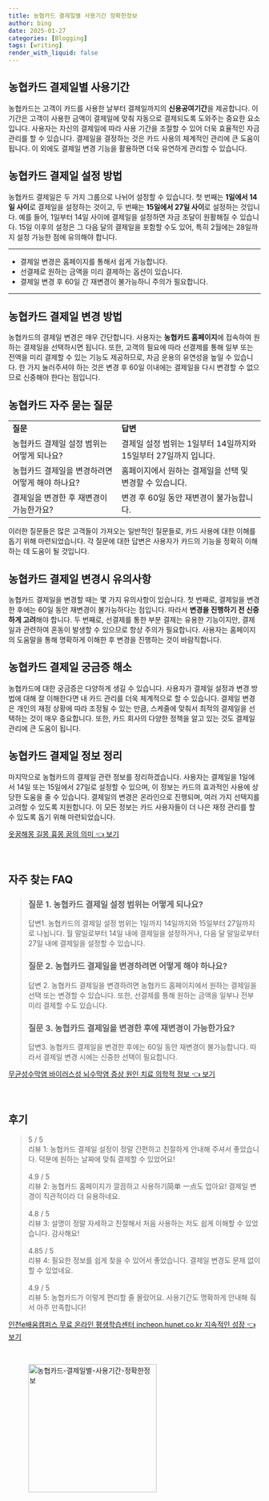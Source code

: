 ```yaml
---
title: 농협카드 결제일별 사용기간 정확한정보
author: bing
date: 2025-01-27
categories: [Blogging]
tags: [writing]
render_with_liquid: false
---
```



<h2 id='농협카드_결제일_사용기간'>농협카드 결제일별 사용기간</h2>

<p>농협카드는 고객이 카드를 사용한 날부터 결제일까지의 <b>신용공여기간</b>을 제공합니다. 이 기간은 고객이 사용한 금액이 결제일에 맞춰 자동으로 결제되도록 도와주는 중요한 요소입니다. 사용자는 자신의 결제일에 따라 사용 기간을 조절할 수 있어 더욱 효율적인 자금 관리를 할 수 있습니다. 결제일을 결정하는 것은 카드 사용의 체계적인 관리에 큰 도움이 됩니다. 이 외에도 결제일 변경 기능을 활용하면 더욱 유연하게 관리할 수 있습니다.</p>

<h2 id='농협카드_결제일_설정방법'>농협카드 결제일 설정 방법</h2>

<p>농협카드 결제일은 두 가지 그룹으로 나뉘어 설정할 수 있습니다. 첫 번째는 <b>1일에서 14일 사이</b>로 결제일을 설정하는 것이고, 두 번째는 <b>15일에서 27일 사이</b>로 설정하는 것입니다. 예를 들어, 1일부터 14일 사이에 결제일을 설정하면 자금 조달이 원활해질 수 있습니다. 15일 이후의 설정은 그 다음 달의 결제일을 포함할 수도 있어, 특히 2월에는 28일까지 설정 가능한 점에 유의해야 합니다.</p>

<hr />

<ul>
    <li>결제일 변경은 홈페이지를 통해서 쉽게 가능합니다.</li>
    <li>선결제로 원하는 금액을 미리 결제하는 옵션이 있습니다.</li>
    <li>결제일 변경 후 60일 간 재변경이 불가능하니 주의가 필요합니다.</li>
</ul>

<hr />

<h2 id='농협카드_결제일_변경'>농협카드 결제일 변경 방법</h2>

<p>농협카드의 결제일 변경은 매우 간단합니다. 사용자는 <b>농협카드 홈페이지</b>에 접속하여 원하는 결제일을 선택하시면 됩니다. 또한, 고객의 필요에 따라 선결제를 통해 일부 또는 전액을 미리 결제할 수 있는 기능도 제공하므로, 자금 운용의 유연성을 높일 수 있습니다. 한 가지 눌러주셔야 하는 것은 변경 후 60일 이내에는 결제일을 다시 변경할 수 없으므로 신중해야 한다는 점입니다.</p>

<h2 id='농협카드_자주_묻는_질문'>농협카드 자주 묻는 질문</h2>

<table>
    <tr>
        <td><b>질문</b></td>
        <td><b>답변</b></td>
    </tr>
    <tr>
        <td>농협카드 결제일 설정 범위는 어떻게 되나요?</td>
        <td>결제일 설정 범위는 1일부터 14일까지와 15일부터 27일까지 입니다.</td>
    </tr>
    <tr>
        <td>농협카드 결제일을 변경하려면 어떻게 해야 하나요?</td>
        <td>홈페이지에서 원하는 결제일을 선택 및 변경할 수 있습니다.</td>
    </tr>
    <tr>
        <td>결제일을 변경한 후 재변경이 가능한가요?</td>
        <td>변경 후 60일 동안 재변경이 불가능합니다.</td>
    </tr>
</table>

<p>이러한 질문들은 많은 고객들이 가져오는 일반적인 질문들로, 카드 사용에 대한 이해를 돕기 위해 마련되었습니다. 각 질문에 대한 답변은 사용자가 카드의 기능을 정확히 이해하는 데 도움이 될 것입니다.</p>

<h2 id='농협카드_결제일_변경시_유의사항'>농협카드 결제일 변경시 유의사항</h2>

<p>농협카드 결제일을 변경할 때는 몇 가지 유의사항이 있습니다. 첫 번째로, 결제일을 변경한 후에는 60일 동안 재변경이 불가능하다는 점입니다. 따라서 <b>변경을 진행하기 전 신중하게 고려</b>해야 합니다. 두 번째로, 선결제를 통한 부분 결제는 유용한 기능이지만, 결제일과 관련하여 혼동이 발생할 수 있으므로 항상 주의가 필요합니다. 사용자는 홈페이지의 도움말을 통해 명확하게 이해한 후 변경을 진행하는 것이 바람직합니다.</p>

<h2 id='농협카드_결제일_궁금증_해소'>농협카드 결제일 궁금증 해소</h2>

<p>농협카드에 대한 궁금증은 다양하게 생길 수 있습니다. 사용자가 결제일 설정과 변경 방법에 대해 잘 이해한다면 내 카드 관리를 더욱 체계적으로 할 수 있습니다. 결제일 변경은 개인의 재정 상황에 따라 조정될 수 있는 만큼, 스케줄에 맞춰서 최적의 결제일을 선택하는 것이 매우 중요합니다. 또한, 카드 회사의 다양한 정책을 알고 있는 것도 결제일 관리에 큰 도움이 됩니다.</p>

<h2 id='농협카드_결제일_정보_정리'>농협카드 결제일 정보 정리</h2>

<p>마지막으로 농협카드의 결제일 관련 정보를 정리하겠습니다. 사용자는 결제일을 1일에서 14일 또는 15일에서 27일로 설정할 수 있으며, 이 정보는 카드의 효과적인 사용에 상당한 도움을 줄 수 있습니다. 결제일의 변경은 온라인으로 진행되며, 여러 가지 선택지를 고려할 수 있도록 지원합니다. 이 모든 정보는 카드 사용자들이 더 나은 재정 관리를 할 수 있도록 돕기 위해 마련되었습니다.</p>


<p><a class="click-button" title="옷꿈해몽 길몽 흉몽 꿈의 의미" href="https://adkhouse.github.io/posts/%EC%98%B7%EA%BF%88%ED%95%B4%EB%AA%BD-%EA%B8%B8%EB%AA%BD-%ED%9D%89%EB%AA%BD-%EA%BF%88%EC%9D%98-%EC%9D%98%EB%AF%B8/" rel="dofollow">옷꿈해몽 길몽 흉몽 꿈의 의미 👈 보기</a></p><br>
<h2 id='자주_찾는_FAQ'>자주 찾는 FAQ</h2>
<div itemscope="" itemtype="https://schema.org/FAQPage"> 
<blockquote> 
<div itemscope="" itemprop="mainEntity" itemtype="https://schema.org/Question"> 
<h3 itemprop="name">질문 1. 농협카드 결제일 설정 범위는 어떻게 되나요?</h3> 
<div itemscope="" itemprop="acceptedAnswer" itemtype="https://schema.org/Answer"> 
<span itemprop="text"> 
<p>답변1. 농협카드의 결제일 설정 범위는 1일까지 14일까지와 15일부터 27일까지로 나뉩니다. 월 말일로부터 14일 내에 결제일을 설정하거나, 다음 달 말일로부터 27일 내에 결제일을 설정할 수 있습니다.</p> 
</span> 
</div> 
</div> 

<div itemscope="" itemprop="mainEntity" itemtype="https://schema.org/Question"> 
<h3 itemprop="name">질문 2. 농협카드 결제일을 변경하려면 어떻게 해야 하나요?</h3> 
<div itemscope="" itemprop="acceptedAnswer" itemtype="https://schema.org/Answer"> 
<span itemprop="text"> 
<p>답변 2. 농협카드 결제일을 변경하려면 농협카드 홈페이지에서 원하는 결제일을 선택 또는 변경할 수 있습니다. 또한, 선결제를 통해 원하는 금액을 일부나 전부 미리 결제할 수도 있습니다.</p> 
</span> 
</div> 
</div> 

<div itemscope="" itemprop="mainEntity" itemtype="https://schema.org/Question"> 
<h3 itemprop="name">질문 3. 농협카드 결제일을 변경한 후에 재변경이 가능한가요?</h3> 
<div itemscope="" itemprop="acceptedAnswer" itemtype="https://schema.org/Answer"> 
<span itemprop="text"> 
<p>답변3. 농협카드 결제일을 변경한 후에는 60일 동안 재변경이 불가능합니다. 따라서 결제일 변경 시에는 신중한 선택이 필요합니다.</p> 
</span> 
</div> 
</div> 

</blockquote> 
</div>
<p><a class="click-button" title="무균성수막염 바이러스성 뇌수막염 증상 원인 치료 의학적 정보" href="https://adkhouse.github.io/posts/%EB%AC%B4%EA%B7%A0%EC%84%B1%EC%88%98%EB%A7%89%EC%97%BC-%EB%B0%94%EC%9D%B4%EB%9F%AC%EC%8A%A4%EC%84%B1-%EB%87%8C%EC%88%98%EB%A7%89%EC%97%BC-%EC%A6%9D%EC%83%81-%EC%9B%90%EC%9D%B8-%EC%B9%98%EB%A3%8C-%EC%9D%98%ED%95%99%EC%A0%81-%EC%A0%95%EB%B3%B4/" rel="dofollow">무균성수막염 바이러스성 뇌수막염 증상 원인 치료 의학적 정보 👈 보기</a></p><br>
<h2 id='후기'>후기</h2>
<div itemscope itemtype="https://schema.org/Product">
  <blockquote>
  <div itemprop="review" itemscope itemtype="https://schema.org/Review">
      <div itemprop="reviewRating" itemscope itemtype="https://schema.org/Rating"> <span itemprop="ratingValue">5</span> / <span itemprop="bestRating">5</span> </div>
      <span itemprop="reviewBody">리뷰 1: 농협카드 결제일 설정이 정말 간편하고 친절하게 안내해 주셔서 좋았습니다. 덕분에 원하는 날짜에 맞춰 결제할 수 있었어요!</span>
  </div>
  <br>
  <div itemprop="review" itemscope itemtype="https://schema.org/Review">
      <div itemprop="reviewRating" itemscope itemtype="https://schema.org/Rating"> <span itemprop="ratingValue">4.9</span> / <span itemprop="bestRating">5</span> </div>
      <span itemprop="reviewBody">리뷰 2: 농협카드 홈페이지가 깔끔하고 사용하기简单 一点도 업아요! 결제일 변경이 직관적이라 더 유용하네요.</span>
  </div>
  <br>
  <div itemprop="review" itemscope itemtype="https://schema.org/Review">
      <div itemprop="reviewRating" itemscope itemtype="https://schema.org/Rating"> <span itemprop="ratingValue">4.8</span> / <span itemprop="bestRating">5</span> </div>
      <span itemprop="reviewBody">리뷰 3: 설명이 정말 자세하고 친절해서 처음 사용하는 저도 쉽게 이해할 수 있었습니다. 감사해요!</span>
  </div>
  <br>
  <div itemprop="review" itemscope itemtype="https://schema.org/Review">
      <div itemprop="reviewRating" itemscope itemtype="https://schema.org/Rating"> <span itemprop="ratingValue">4.85</span> / <span itemprop="bestRating">5</span> </div>
      <span itemprop="reviewBody">리뷰 4: 필요한 정보를 쉽게 찾을 수 있어서 좋았습니다. 결제일 변경도 문제 없이 할 수 있었네요.</span>
  </div>
  <br>
  <div itemprop="review" itemscope itemtype="https://schema.org/Review">
      <div itemprop="reviewRating" itemscope itemtype="https://schema.org/Rating"> <span itemprop="ratingValue">4.9</span> / <span itemprop="bestRating">5</span> </div>
      <span itemprop="reviewBody">리뷰 5: 농협카드가 이렇게 편리할 줄 몰랐어요. 사용기간도 명확하게 안내해 줘서 아주 만족합니다!</span>
  </div>
  </blockquote>
</div>
<p><a class="click-button" title="인천e배움캠퍼스 무료 온라인 평생학습센터 incheon.hunet.co.kr 지속적인 성장" href="https://adkhouse.github.io/posts/%EC%9D%B8%EC%B2%9Ce%EB%B0%B0%EC%9B%80%EC%BA%A0%ED%8D%BC%EC%8A%A4-%EB%AC%B4%EB%A3%8C-%EC%98%A8%EB%9D%BC%EC%9D%B8-%ED%8F%89%EC%83%9D%ED%95%99%EC%8A%B5%EC%84%BC%ED%84%B0-incheon.hunet.co.kr-%EC%A7%80%EC%86%8D%EC%A0%81%EC%9D%B8-%EC%84%B1%EC%9E%A5/" rel="dofollow">인천e배움캠퍼스 무료 온라인 평생학습센터 incheon.hunet.co.kr 지속적인 성장 👈 보기</a></p><br>
<figure class="image"><img src="https://adkhouse.github.io/assets/img/thumbnail/농협카드-결제일별-사용기간-정확한정보.webp" alt="농협카드-결제일별-사용기간-정확한정보" width="256" height="256"></figure>